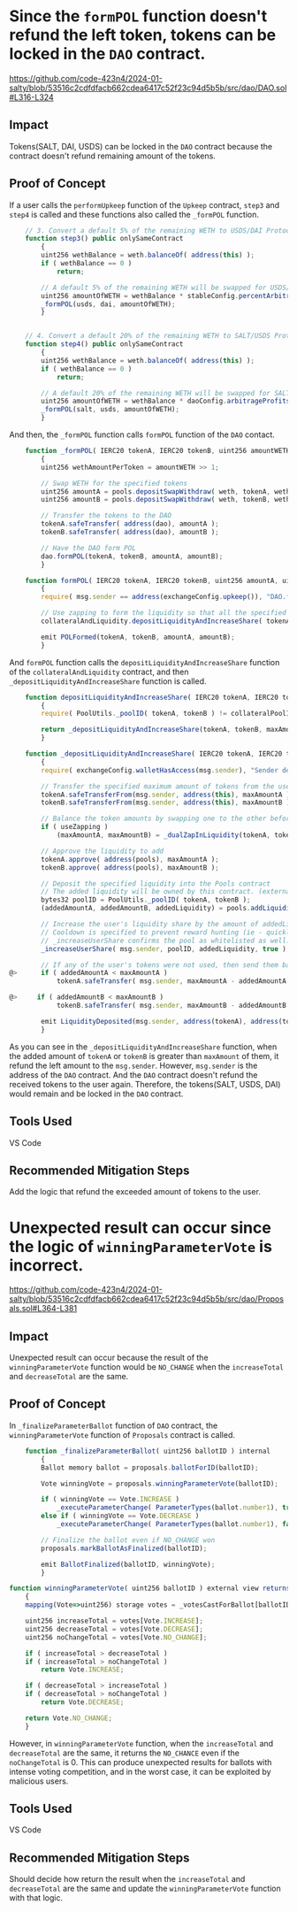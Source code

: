 # Since the `formPOL` function doesn't refund the left token, tokens can be locked in the `DAO` contract.

https://github.com/code-423n4/2024-01-salty/blob/53516c2cdfdfacb662cdea6417c52f23c94d5b5b/src/dao/DAO.sol#L316-L324

## Impact
Tokens(SALT, DAI, USDS) can be locked in the `DAO` contract because the contract doesn't refund remaining amount of the tokens.


## Proof of Concept
If a user calls the `performUpkeep` function of the `Upkeep` contract, `step3` and `step4` is called and these functions also called the `_formPOL` function.
```javascript
    // 3. Convert a default 5% of the remaining WETH to USDS/DAI Protocol Owned Liquidity.
    function step3() public onlySameContract
        {
        uint256 wethBalance = weth.balanceOf( address(this) );
        if ( wethBalance == 0 )
            return;

        // A default 5% of the remaining WETH will be swapped for USDS/DAI POL.
        uint256 amountOfWETH = wethBalance * stableConfig.percentArbitrageProfitsForStablePOL() / 100;
        _formPOL(usds, dai, amountOfWETH);
        }


    // 4. Convert a default 20% of the remaining WETH to SALT/USDS Protocol Owned Liquidity.
    function step4() public onlySameContract
        {
        uint256 wethBalance = weth.balanceOf( address(this) );
        if ( wethBalance == 0 )
            return;

        // A default 20% of the remaining WETH will be swapped for SALT/USDS POL.
        uint256 amountOfWETH = wethBalance * daoConfig.arbitrageProfitsPercentPOL() / 100;
        _formPOL(salt, usds, amountOfWETH);
        }
```
And then, the `_formPOL` function calls `formPOL` function of the `DAO` contact.
```javascript
    function _formPOL( IERC20 tokenA, IERC20 tokenB, uint256 amountWETH) internal
        {
        uint256 wethAmountPerToken = amountWETH >> 1;

        // Swap WETH for the specified tokens
        uint256 amountA = pools.depositSwapWithdraw( weth, tokenA, wethAmountPerToken, 0, block.timestamp );
        uint256 amountB = pools.depositSwapWithdraw( weth, tokenB, wethAmountPerToken, 0, block.timestamp );

        // Transfer the tokens to the DAO
        tokenA.safeTransfer( address(dao), amountA );
        tokenB.safeTransfer( address(dao), amountB );

        // Have the DAO form POL
        dao.formPOL(tokenA, tokenB, amountA, amountB);
        }
```
```javascript
    function formPOL( IERC20 tokenA, IERC20 tokenB, uint256 amountA, uint256 amountB ) external
        {
        require( msg.sender == address(exchangeConfig.upkeep()), "DAO.formPOL is only callable from the Upkeep contract" );

        // Use zapping to form the liquidity so that all the specified tokens are used
        collateralAndLiquidity.depositLiquidityAndIncreaseShare( tokenA, tokenB, amountA, amountB, 0, block.timestamp, true );

        emit POLFormed(tokenA, tokenB, amountA, amountB);
        }
```
And `formPOL` function calls the `depositLiquidityAndIncreaseShare` function of the `collateralAndLiquidity` contract, and then `_depositLiquidityAndIncreaseShare` function is called.
```javascript
    function depositLiquidityAndIncreaseShare( IERC20 tokenA, IERC20 tokenB, uint256 maxAmountA, uint256 maxAmountB, uint256 minLiquidityReceived, uint256 deadline, bool useZapping ) external nonReentrant ensureNotExpired(deadline) returns (uint256 addedAmountA, uint256 addedAmountB, uint256 addedLiquidity)
        {
        require( PoolUtils._poolID( tokenA, tokenB ) != collateralPoolID, "Stablecoin collateral cannot be deposited via Liquidity.depositLiquidityAndIncreaseShare" );

        return _depositLiquidityAndIncreaseShare(tokenA, tokenB, maxAmountA, maxAmountB, minLiquidityReceived, useZapping);
        }
```
```javascript
    function _depositLiquidityAndIncreaseShare( IERC20 tokenA, IERC20 tokenB, uint256 maxAmountA, uint256 maxAmountB, uint256 minLiquidityReceived, bool useZapping ) internal returns (uint256 addedAmountA, uint256 addedAmountB, uint256 addedLiquidity)
        {
        require( exchangeConfig.walletHasAccess(msg.sender), "Sender does not have exchange access" );

        // Transfer the specified maximum amount of tokens from the user
        tokenA.safeTransferFrom(msg.sender, address(this), maxAmountA );
        tokenB.safeTransferFrom(msg.sender, address(this), maxAmountB );

        // Balance the token amounts by swapping one to the other before adding the liquidity?
        if ( useZapping )
            (maxAmountA, maxAmountB) = _dualZapInLiquidity(tokenA, tokenB, maxAmountA, maxAmountB );

        // Approve the liquidity to add
        tokenA.approve( address(pools), maxAmountA );
        tokenB.approve( address(pools), maxAmountB );

        // Deposit the specified liquidity into the Pools contract
        // The added liquidity will be owned by this contract. (external call to Pools contract)
        bytes32 poolID = PoolUtils._poolID( tokenA, tokenB );
        (addedAmountA, addedAmountB, addedLiquidity) = pools.addLiquidity( tokenA, tokenB, maxAmountA, maxAmountB, minLiquidityReceived, totalShares[poolID]);

        // Increase the user's liquidity share by the amount of addedLiquidity.
        // Cooldown is specified to prevent reward hunting (ie - quickly depositing and withdrawing large amounts of liquidity to snipe rewards as they arrive)
        // _increaseUserShare confirms the pool as whitelisted as well.
        _increaseUserShare( msg.sender, poolID, addedLiquidity, true );

        // If any of the user's tokens were not used, then send them back
@>      if ( addedAmountA < maxAmountA )
            tokenA.safeTransfer( msg.sender, maxAmountA - addedAmountA );

@>     if ( addedAmountB < maxAmountB )
            tokenB.safeTransfer( msg.sender, maxAmountB - addedAmountB );

        emit LiquidityDeposited(msg.sender, address(tokenA), address(tokenB), addedAmountA, addedAmountB, addedLiquidity);
        }
```
As you can see in the `_depositLiquidityAndIncreaseShare` function, when the added amount of `tokenA` or `tokenB` is greater than `maxAmount` of them, it refund the left amount to the `msg.sender`.
However, `msg.sender` is the address of the `DAO` contract. And the `DAO` contract doesn't refund the received tokens to the user again. Therefore, the tokens(SALT, USDS, DAI) would remain and be locked in the `DAO` contract.

## Tools Used
VS Code

## Recommended Mitigation Steps
Add the logic that refund the exceeded amount of tokens to the user.


# Unexpected result can occur since the logic of `winningParameterVote` is incorrect.

https://github.com/code-423n4/2024-01-salty/blob/53516c2cdfdfacb662cdea6417c52f23c94d5b5b/src/dao/Proposals.sol#L364-L381

## Impact
Unexpected result can occur because the result of the `winningParameterVote` function would be `NO_CHANGE` when the `increaseTotal` and `decreaseTotal` are the same.

## Proof of Concept
In `_finalizeParameterBallot` function of `DAO` contract, the `winningParameterVote` function of `Proposals` contract is called.
```javascript
    function _finalizeParameterBallot( uint256 ballotID ) internal
        {
        Ballot memory ballot = proposals.ballotForID(ballotID);

        Vote winningVote = proposals.winningParameterVote(ballotID);

        if ( winningVote == Vote.INCREASE )
            _executeParameterChange( ParameterTypes(ballot.number1), true, poolsConfig, stakingConfig, rewardsConfig, stableConfig, daoConfig, priceAggregator );
        else if ( winningVote == Vote.DECREASE )
            _executeParameterChange( ParameterTypes(ballot.number1), false, poolsConfig, stakingConfig, rewardsConfig, stableConfig, daoConfig, priceAggregator );

        // Finalize the ballot even if NO_CHANGE won
        proposals.markBallotAsFinalized(ballotID);

        emit BallotFinalized(ballotID, winningVote);
        }
```
```javascript
function winningParameterVote( uint256 ballotID ) external view returns (Vote)
    {
    mapping(Vote=>uint256) storage votes = _votesCastForBallot[ballotID];

    uint256 increaseTotal = votes[Vote.INCREASE];
    uint256 decreaseTotal = votes[Vote.DECREASE];
    uint256 noChangeTotal = votes[Vote.NO_CHANGE];

    if ( increaseTotal > decreaseTotal )
    if ( increaseTotal > noChangeTotal )
        return Vote.INCREASE;

    if ( decreaseTotal > increaseTotal )
    if ( decreaseTotal > noChangeTotal )
        return Vote.DECREASE;

    return Vote.NO_CHANGE;
    }
```
However, in `winningParameterVote` function, when the `increaseTotal` and `decreaseTotal` are the same, it returns the `NO_CHANCE` even if the `noChangeTotal` is 0.
This can produce unexpected results for ballots with intense voting competition, and in the worst case, it can be exploited by malicious users.

## Tools Used
VS Code

## Recommended Mitigation Steps
Should decide how return the result when the `increaseTotal` and `decreaseTotal` are the same and update the `winningParameterVote` function with that logic.

